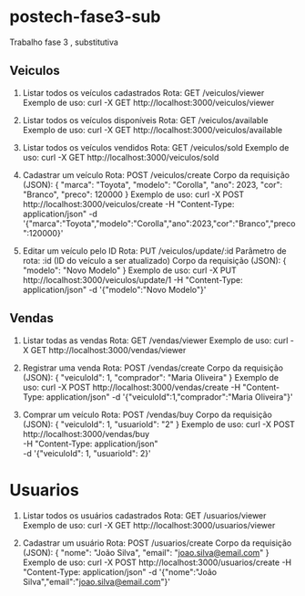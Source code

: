 # postech-fase3-sub
Trabalho fase 3 , substitutiva

## Veiculos
1. Listar todos os veículos cadastrados
Rota: GET /veiculos/viewer
Exemplo de uso:
curl -X GET http://localhost:3000/veiculos/viewer

2. Listar todos os veículos disponíveis
Rota: GET /veiculos/available
Exemplo de uso:
curl -X GET http://localhost:3000/veiculos/available

3. Listar todos os veículos vendidos
Rota: GET /veiculos/sold
Exemplo de uso:
curl -X GET http://localhost:3000/veiculos/sold

4. Cadastrar um veículo
Rota: POST /veiculos/create
Corpo da requisição (JSON):
{
  "marca": "Toyota",
  "modelo": "Corolla",
  "ano": 2023,
  "cor": "Branco",
  "preco": 120000
}
Exemplo de uso:
curl -X POST http://localhost:3000/veiculos/create -H "Content-Type: application/json" -d '{"marca":"Toyota","modelo":"Corolla","ano":2023,"cor":"Branco","preco":120000}'

5. Editar um veículo pelo ID
Rota: PUT /veiculos/update/:id
Parâmetro de rota: :id (ID do veículo a ser atualizado)
Corpo da requisição (JSON):
{
  "modelo": "Novo Modelo"
}
Exemplo de uso:
curl -X PUT http://localhost:3000/veiculos/update/1 -H "Content-Type: application/json" -d '{"modelo":"Novo Modelo"}'

## Vendas
1. Listar todas as vendas
Rota: GET /vendas/viewer
Exemplo de uso:
curl -X GET http://localhost:3000/vendas/viewer

2. Registrar uma venda
Rota: POST /vendas/create
Corpo da requisição (JSON):
{
  "veiculoId": 1,
  "comprador": "Maria Oliveira"
}
Exemplo de uso:
curl -X POST http://localhost:3000/vendas/create -H "Content-Type: application/json" -d '{"veiculoId":1,"comprador":"Maria Oliveira"}'

3. Comprar um veículo
Rota: POST /vendas/buy
Corpo da requisição (JSON):
{
  "veiculoId": 1,
  "usuarioId": "2"
}
Exemplo de uso:
curl -X POST http://localhost:3000/vendas/buy \
-H "Content-Type: application/json" \
-d '{"veiculoId": 1, "usuarioId": 2}'

# Usuarios
1. Listar todos os usuários cadastrados
Rota: GET /usuarios/viewer
Exemplo de uso:
curl -X GET http://localhost:3000/usuarios/viewer

2. Cadastrar um usuário
Rota: POST /usuarios/create
Corpo da requisição (JSON):
{
  "nome": "João Silva",
  "email": "joao.silva@email.com"
}
Exemplo de uso:
curl -X POST http://localhost:3000/usuarios/create -H "Content-Type: application/json" -d '{"nome":"João Silva","email":"joao.silva@email.com"}'